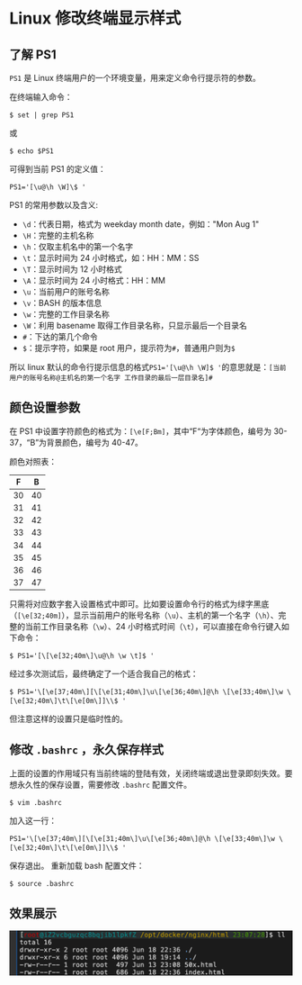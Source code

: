 # Linux 修改终端显示样式

## 了解 PS1

`PS1` 是 Linux 终端用户的一个环境变量，用来定义命令行提示符的参数。

在终端输入命令：

```shell
$ set | grep PS1
```
或
```shell
$ echo $PS1
```

可得到当前 PS1 的定义值：

```shell
PS1='[\u@\h \W]\$ '
```

PS1 的常用参数以及含义:

- `\d`：代表日期，格式为 weekday month date，例如："Mon Aug 1"
- `\H`：完整的主机名称
- `\h`：仅取主机名中的第一个名字
- `\t`：显示时间为 24 小时格式，如：HH：MM：SS
- `\T`：显示时间为 12 小时格式
- `\A`：显示时间为 24 小时格式：HH：MM
- `\u`：当前用户的账号名称
- `\v`：BASH 的版本信息
- `\w`：完整的工作目录名称
- `\W`：利用 basename 取得工作目录名称，只显示最后一个目录名
- `#`：下达的第几个命令
- `$`：提示字符，如果是 root 用户，提示符为`#`，普通用户则为`$`

所以 linux 默认的命令行提示信息的格式`PS1='[\u@\h \W]$ '`的意思就是：`[当前用户的账号名称@主机名的第一个名字 工作目录的最后一层目录名]#`

## 颜色设置参数
在 PS1 中设置字符颜色的格式为：`[\e[F;Bm]`，其中“F“为字体颜色，编号为 30-37，“B”为背景颜色，编号为 40-47。

颜色对照表：

| F   | B   |
| --- | --- |
| 30  | 40  |
| 31  | 41  |
| 32  | 42  |
| 33  | 43  |
| 34  | 44  |
| 35  | 45  |
| 36  | 46  |
| 37  | 47  |

只需将对应数字套入设置格式中即可。比如要设置命令行的格式为绿字黑底（`[\e[32;40m]`），显示当前用户的账号名称（`\u`）、主机的第一个名字（`\h`）、完整的当前工作目录名称（`\w`）、24 小时格式时间（`\t`），可以直接在命令行键入如下命令：

```shell
$ PS1='[\[\e[32;40m\]\u@\h \w \t]$ '
```

经过多次测试后，最终确定了一个适合我自己的格式：

```shell
$ PS1='\[\e[37;40m\][\[\e[31;40m\]\u\[\e[36;40m\]@\h \[\e[33;40m\]\w \[\e[32;40m\]\t\[\e[0m\]]\\$ '
```

但注意这样的设置只是临时性的。

## 修改 `.bashrc` ，永久保存样式

上面的设置的作用域只有当前终端的登陆有效，关闭终端或退出登录即刻失效。要想永久性的保存设置，需要修改 `.bashrc` 配置文件。

```shell
$ vim .bashrc
```

加入这一行：
```shell
PS1='\[\e[37;40m\][\[\e[31;40m\]\u\[\e[36;40m\]@\h \[\e[33;40m\]\w \[\e[32;40m\]\t\[\e[0m\]]\\$ '
```

保存退出。
重新加载 bash 配置文件：
```shell
$ source .bashrc
```
## 效果展示
![](./Images/terminal-style.png)
